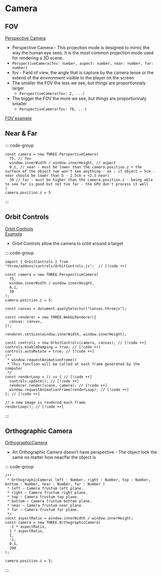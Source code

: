 # Camera

## FOV

[Perspective Camera](https://threejs.org/docs/index.html?q=pers#api/en/cameras/PerspectiveCamera)

- Perspective Camera - This projection mode is designed to mimic the way the human eye sees. It is the most common projection mode used for rendering a 3D scene.
- `PerspectiveCamera(fov: number, aspect: number, near: number, far: number)`
- fov - Field of view, the angle that is capture by the camera lense or the extend of the environment visible to the player on the screen
- The smaller the FOV the less we see, but things are proportionnaly larger
  - `PerspectiveCamera(fov: 2, ...)`
- The bigger the FOV the more we see, but things are proportionnaly smaller
  - `PerspectiveCamera(fov: 70, ...)`

[FOV example](https://observablehq.com/@grantcuster/understanding-scale-and-the-three-js-perspective-camera)

## Near & Far

::: code-group

```js:line-numbers [main.js]
const camera = new THREE.PerspectiveCamera(
  75, // fov
  window.innerWidth / window.innerHeight, // aspect
  0.1, // near - must be lower than the camera.position.z + the surface of the object (we won't see anything - ex : if object = 5cm - near should be lower than 5 - 2.5cm = <2.5 near)
  30 // far - must be higher than the camera.position.z - being able to see far is good but not too far - the GPU don't process it well
)
camera.position.z = 5
```

:::

## Orbit Controls

[Orbit Controls](https://threejs.org/docs/index.html?q=orbi#examples/en/controls/OrbitControls)  
[Example](https://threejs.org/examples/#misc_controls_orbit)

- Orbit Controls allow the camera to orbit around a target

::: code-group

```js:line-numbers [main.js]
import { OrbitControls } from "three/addons/controls/OrbitControls.js";  // [!code ++]

const camera = new THREE.PerspectiveCamera(
  75,
  window.innerWidth / window.innerHeight,
  0.1,
  30
);
camera.position.z = 5;

const canvas = document.querySelector("canvas.threejs");

const renderer = new THREE.WebGLRenderer({
  canvas: canvas,
});

renderer.setSize(window.innerWidth, window.innerHeight);

const controls = new OrbitControls(camera, canvas); // [!code ++]
controls.enableDamping = true; // [!code ++]
controls.autoRotate = true; // [!code ++]
/**
 * window.requestAnimationFrame()
 * This function will be called at each frame generated by the computer
 */
const renderLoop = () => { // [!code ++]
  controls.update(); // [!code ++]
  renderer.render(scene, camera); // [!code ++]
  window.requestAnimationFrame(renderLoop); // [!code ++]
}; // [!code ++]

// a new image is rendered each frame
renderLoop(); // [!code ++]

```

:::

## Orthographic Camera

[OrthographicCamera](https://threejs.org/docs/index.html?q=orthog#api/en/cameras/OrthographicCamera)

- An Orthographic Camera doesn't have perspective - The object look the same no matter how near/far the object is

::: code-group

```js:line-numbers [main.js]
/**
 * OrthographicCamera( left : Number, right : Number, top : Number, bottom : Number, near : Number, far : Number )
 * left — Camera frustum left plane.
 * right — Camera frustum right plane.
 * top — Camera frustum top plane.
 * bottom — Camera frustum bottom plane.
 * near — Camera frustum near plane.
 * far — Camera frustum far plane.
 */
const aspectRatio = window.innerWidth / window.innerHeight;
const camera = new THREE.OrthographicCamera(
  -1 * aspectRatio,
  1 * aspectRatio,
  1,
  -1,
  0.1,
  200
);

camera.position.z = 5;

```

:::
